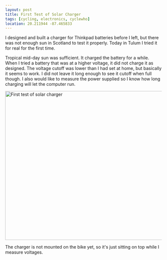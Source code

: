 ```yaml
---
layout: post
title: First Test of Solar Charger
tags: [cycling, electronics, cyclewho]
location: 20.211944 -87.465833
---
```


I designed and built a charger for Thinkpad batteries before I left, but there
was not enough sun in Scotland to test it properly. Today in Tulum I tried it
for real for the first time.

Tropical mid-day sun was sufficient. It charged the battery for a while. When
I tried a battery that was at a higher voltage, it did not charge it as
designed. The voltage cutoff was lower than I had set at home, but basically
it seems to work. I did not leave it long enough to see it cutoff when full
though. I also would like to measure the power supplied so I know how long
charging will let the computer run.

<a href="https://www.flickr.com/photos/mm0hai/8272408443/" title="First test of
solar charger by mm0hai, on Flickr"><img
src="https://farm9.staticflickr.com/8352/8272408443_0390543aa4_z.jpg"
width="640" height="480" alt="First test of solar charger"></a>

The charger is not mounted on the bike yet, so it's just sitting on top while
I measure voltages.